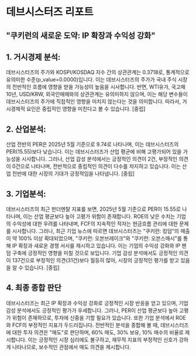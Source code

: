 # 데브시스터즈 리포트
## "쿠키런의 새로운 도약: IP 확장과 수익성 강화"

## 1. 거시경제 분석:
데브시스터즈의 주가와 KOSPI/KOSDAQ 지수 간의 상관관계는 0.3718로, 통계적으로 유의미한 수준(p_value=0.0000)입니다. 이는 데브시스터즈의 주가가 국내 주식 시장의 전반적인 흐름에 영향을 받을 가능성이 높음을 시사합니다. 반면, WTI유가, 국고채10년, USD/KRW, 외국인매매와의 상관관계는 유의미하지 않으며, 이는 해당 변수들이 데브시스터즈의 주가에 직접적인 영향을 미치지 않는다는 것을 의미합니다. 따라서, 거시경제적 요인은 중립적인 영향을 미친다고 볼 수 있습니다. [중립]

## 2. 산업분석:
산업 전반의 PER은 2025년 5월 기준으로 9.74로 나타나며, 이는 데브시스터즈의 PER(15.55)보다 낮습니다. 이는 데브시스터즈가 산업 평균에 비해 고평가되어 있을 가능성을 시사합니다. 그러나, 산업 감성 분석에서는 긍정적인 의견이 2건, 부정적인 의견이 0건으로 나타나며, 전반적으로 중립적인 의견이 다수를 차지하고 있습니다. 이는 산업 전반에 대한 시장의 기대가 긍정적임을 나타냅니다. [중립]

## 3. 기업분석:
데브시스터즈의 최근 펀더멘탈 지표를 보면, 2025년 5월 기준으로 PER이 15.55로 나타나며, 이는 산업 평균보다 높아 고평가 위험이 존재합니다. ROE의 낮은 수치는 기업의 수익성에 대한 우려를 나타내며, FCF의 지속적인 적자는 현금흐름 관리에 대한 문제를 시사합니다. 그러나, 최근 기업 뉴스에 따르면 데브시스터즈는 "쿠키런: 킹덤"의 매출이 약 100% 이상 확대되었으며, "쿠키런: 오븐브레이크"와 "쿠키런: 오븐스매시"를 통해 IP 확장과 새로운 경쟁 서사를 제시하고 있습니다. 이는 기업의 수익성 강화와 IP 팬덤 구축에 긍정적인 영향을 미칠 것으로 보입니다. 기업 감성 분석에서도 긍정적인 의견이 137건으로 부정적인 의견(31건)보다 월등히 많아, 시장의 긍정적인 평가를 받고 있음을 알 수 있습니다. [중립]

## 4. 최종 종합 판단
데브시스터즈는 최근 IP 확장과 수익성 강화로 긍정적인 시장 반응을 얻고 있으며, 기업 감성 분석에서도 긍정적인 평가가 우세합니다. 그러나, PER이 산업 평균보다 높아 고평가 위험이 존재하므로, 투자에 신중을 기할 필요가 있습니다. 또한 기업 분석에서 ROE와 FCF의 부정적인 지표가 두드러집니다. 전반적인 분석을 종합해 볼 때, 데브시스터즈에 대한 투자 의견은 "매도"로 판단하며, 60% 매도, 30% 보유, 10% 매수의 비율로 제시합니다. 이는 긍정적인 시장 심리에도 불구하고, 재무적 지표의 부정적인 신호가 강하게 나타나므로, 보수적인 관점에서 매도 의견을 제시합니다.